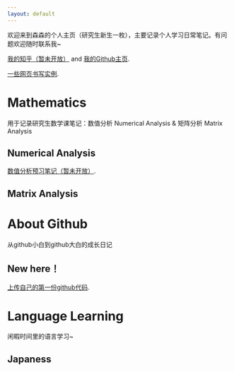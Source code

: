 ```yaml
---
layout: default
---
```


欢迎来到森森的个人主页（研究生新生一枚），主要记录个人学习日常笔记。有问题欢迎随时联系我~

[我的知乎（暂未开放）]() and [我的Github主页](https://github.com/Katherine-Kkk).

[一些网页书写实例](./example.html).

# Mathematics

用于记录研究生数学课笔记：数值分析 Numerical Analysis & 矩阵分析 Matrix Analysis

## Numerical Analysis

[数值分析预习笔记（暂未开放）](https://www.yuque.com/u45513430/zfrdxg/bh6ag1at53n81h9w#).

## Matrix Analysis



# About Github

从github小白到github大白的成长日记

## New here！

[上传自己的第一份github代码](./howtousegithub.html).

# Language Learning

闲暇时间里的语言学习~

## Japaness

